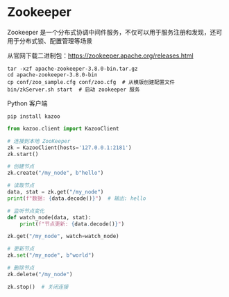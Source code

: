 # Zookeeper

Zookeeper 是一个分布式协调中间件服务，不仅可以用于服务注册和发现，还可用于分布式锁、配置管理等场景

从官网下载二进制包：<https://zookeeper.apache.org/releases.html>

```shell
tar -xzf apache-zookeeper-3.8.0-bin.tar.gz
cd apache-zookeeper-3.8.0-bin
cp conf/zoo_sample.cfg conf/zoo.cfg  # 从模版创建配置文件
bin/zkServer.sh start  # 启动 zookeeper 服务
```

Python 客户端

`pip install kazoo`

```python
from kazoo.client import KazooClient

# 连接到本地 ZooKeeper
zk = KazooClient(hosts='127.0.0.1:2181')
zk.start()

# 创建节点
zk.create("/my_node", b"hello")

# 读取节点
data, stat = zk.get("/my_node")
print(f"数据: {data.decode()}")  # 输出: hello

# 监听节点变化
def watch_node(data, stat):
    print(f"节点更新: {data.decode()}")

zk.get("/my_node", watch=watch_node)

# 更新节点
zk.set("/my_node", b"world")

# 删除节点
zk.delete("/my_node")

zk.stop()  # 关闭连接
```
